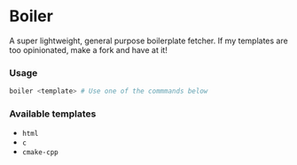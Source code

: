 # Boiler
A super lightweight, general purpose boilerplate fetcher. If my templates are too opinionated, make a fork and have at it!

### Usage
```bash
boiler <template> # Use one of the commmands below
```

### Available templates
- `html`
- `c`
- `cmake-cpp`

